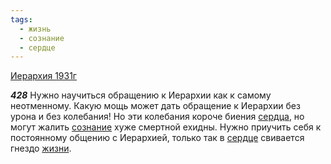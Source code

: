```yaml
---
tags:
  - жизнь
  - сознание
  - сердце
---
```


[Иерархия 1931г](https://127.0.0.1:4002/agni/1931)

___428___
Нужно научиться обращению к Иерархии как к самому неотменному. Какую мощь может дать обращение к Иерархии без урона и без колебания! Но эти колебания короче биения [сердца](../../../tags/#[сердце](../../../tags/#сердце)), но могут жалить [сознание](../../../tags/#сознание) хуже смертной ехидны. Нужно приучить себя к постоянному общению с Иерархией, только так в [сердце](../../../tags/#сердце) свивается гнездо [жизни](../../../tags/#жизнь).   

